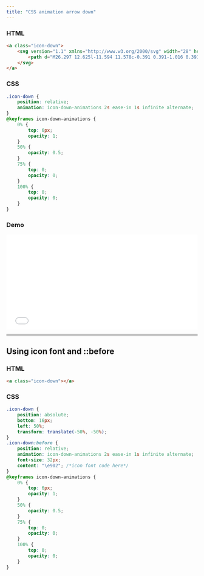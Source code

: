 ```yaml
---
title: "CSS animation arrow down"
---
```


### HTML

```html
<a class="icon-down">
    <svg version="1.1" xmlns="http://www.w3.org/2000/svg" width="28" height="28" viewBox="0 0 28 28">
        <path d="M26.297 12.625l-11.594 11.578c-0.391 0.391-1.016 0.391-1.406 0l-11.594-11.578c-0.391-0.391-0.391-1.031 0-1.422l2.594-2.578c0.391-0.391 1.016-0.391 1.406 0l8.297 8.297 8.297-8.297c0.391-0.391 1.016-0.391 1.406 0l2.594 2.578c0.391 0.391 0.391 1.031 0 1.422z"></path>
    </svg>
</a>
```

<!-- more -->

### CSS

```css
.icon-down {
    position: relative;
    animation: icon-down-animations 2s ease-in 1s infinite alternate;
}
@keyframes icon-down-animations {
    0% {
        top: 6px;
        opacity: 1;
    }
    50% {
        opacity: 0.5;
    }
    75% {
        top: 0;
        opacity: 0;
    }
    100% {
        top: 0;
        opacity: 0;
    }
}
```

### Demo

<iframe height='250' scrolling='no' title='CSS animation arrow down' src='//codepen.io/lcrccr/embed/preview/WzLaEN/?height=250&theme-id=33119&default-tab=result&embed-version=2' frameborder='no' allowtransparency='true' allowfullscreen='true' style='width: 100%;'>See the Pen <a href='https://codepen.io/lcrccr/pen/WzLaEN/'>CSS animation arrow down</a> by Leslie Lai (<a href='https://codepen.io/lcrccr'>@lcrccr</a>) on <a href='https://codepen.io'>CodePen</a>.
</iframe>

---

## Using icon font and ::before

### HTML

```html
<a class="icon-down"></a>
``` 

### CSS

```css
.icon-down {
    position: absolute;
    bottom: 16px;
    left: 50%;
    transform: translate(-50%, -50%);
}
.icon-down:before {
    position: relative;
    animation: icon-down-animations 2s ease-in 1s infinite alternate;
    font-size: 32px;
    content: "\e902"; /*icon font code here*/
}
@keyframes icon-down-animations {
    0% {
        top: 6px;
        opacity: 1;
    }
    50% {
        opacity: 0.5;
    }
    75% {
        top: 0;
        opacity: 0;
    }
    100% {
        top: 0;
        opacity: 0;
    }
}
```